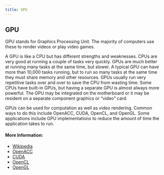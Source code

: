 ```yaml
---
title: GPU
---
```

## GPU

GPU stands for Graphics Processing Unit. The majority of computers use these to render videos or play video games.

A GPU is like a CPU but has different strengths and weaknesses. CPUs are very good at running a couple of tasks very quickly. GPUs are much better at running many tasks at the same time, but slower. A typical GPU can have more than 10,000 tasks running, but to run so many tasks at the same time they must share memory and other resources. GPUs usually run very repetitive tasks over and over to save the CPU from wasting time. Some CPUs have built-in GPUs, but having a separate GPU is almost always more powerful. The GPU may be integrated on the motherboard or it may be resident on a separate component graphics or “video” card.

GPUs can be used for computation as well as video rendering. Common ways to do this include OpenACC, CUDA, OpenCL, and OpenGL. Some applications include GPU implementations to reduce the amount of time the application takes to run.

<!-- The article goes here, in GitHub-flavored Markdown. Feel free to add YouTube videos, images, and CodePen/JSBin embeds  -->

#### More Information:
<!-- Please add any articles you think might be helpful to read before writing the article -->

- <a href='https://en.wikipedia.org/wiki/Graphics_processing_unit' target='_blank' rel='nofollow'>Wikipedia</a>
- <a href='https://www.openacc.org/' target='_blank' rel='nofollow'>OpenACC</a>
- <a href='https://developer.nvidia.com/cuda-zone' target='_blank' rel='nofollow'>CUDA</a>
- <a href='https://www.khronos.org/opencl/' target='_blank' rel='nofollow'>OpenCL</a>
- <a href='https://www.opengl.org/' target='_blank' rel='nofollow'>OpenGL</a>
